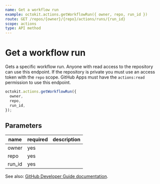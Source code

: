 ```yaml
---
name: Get a workflow run
example: octokit.actions.getWorkflowRun({ owner, repo, run_id })
route: GET /repos/{owner}/{repo}/actions/runs/{run_id}
scope: actions
type: API method
---
```


# Get a workflow run

Gets a specific workflow run. Anyone with read access to the repository can use this endpoint. If the repository is private you must use an access token with the `repo` scope. GitHub Apps must have the `actions:read` permission to use this endpoint.

```js
octokit.actions.getWorkflowRun({
  owner,
  repo,
  run_id,
});
```

## Parameters

<table>
  <thead>
    <tr>
      <th>name</th>
      <th>required</th>
      <th>description</th>
    </tr>
  </thead>
  <tbody>
    <tr><td>owner</td><td>yes</td><td>

</td></tr>
<tr><td>repo</td><td>yes</td><td>

</td></tr>
<tr><td>run_id</td><td>yes</td><td>

</td></tr>
  </tbody>
</table>

See also: [GitHub Developer Guide documentation](https://developer.github.com/v3/actions/workflow-runs/#get-a-workflow-run).
